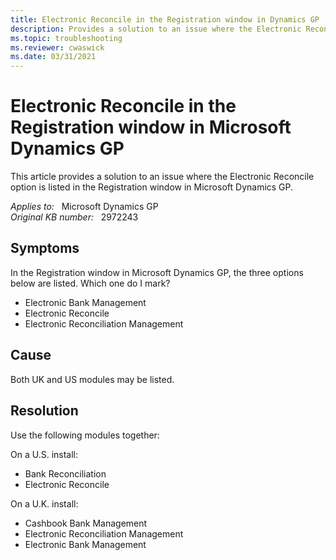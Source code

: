 ```yaml
---
title: Electronic Reconcile in the Registration window in Dynamics GP
description: Provides a solution to an issue where the Electronic Reconcile option is listed in the Registration window.
ms.topic: troubleshooting
ms.reviewer: cwaswick
ms.date: 03/31/2021
---
```

# Electronic Reconcile in the Registration window in Microsoft Dynamics GP

This article provides a solution to an issue where the Electronic Reconcile option is listed in the Registration window in Microsoft Dynamics GP.

_Applies to:_ &nbsp; Microsoft Dynamics GP  
_Original KB number:_ &nbsp; 2972243

## Symptoms

In the Registration window in Microsoft Dynamics GP, the three options below are listed. Which one do I mark?

- Electronic Bank Management
- Electronic Reconcile
- Electronic Reconciliation Management

## Cause

Both UK and US modules may be listed.

## Resolution

Use the following modules together:

On a U.S. install:

- Bank Reconciliation
- Electronic Reconcile

On a U.K. install:

- Cashbook Bank Management
- Electronic Reconciliation Management
- Electronic Bank Management
